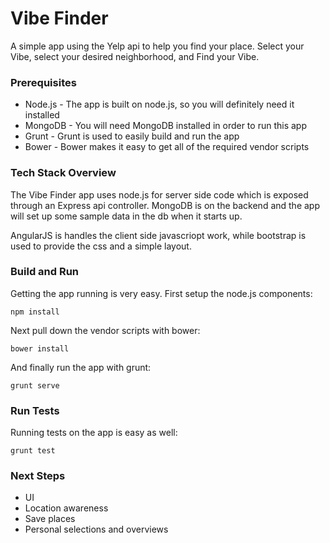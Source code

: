 # Vibe Finder

A simple app using the Yelp api to help you find your place. Select your Vibe, select your desired neighborhood, and Find your Vibe.

### Prerequisites

* Node.js - The app is built on node.js, so you will definitely need it installed
* MongoDB - You will need MongoDB installed in order to run this app
* Grunt - Grunt is used to easily build and run the app
* Bower - Bower makes it easy to get all of the required vendor scripts

### Tech Stack Overview

The Vibe Finder app uses node.js for server side code which is exposed through an Express api controller. MongoDB is on the backend and the app will set up some sample data in the db when it starts up.

AngularJS is handles the client side javascriopt work, while bootstrap is used to provide the css and a simple layout.

### Build and Run

Getting the app running is very easy. First setup the node.js components:

```
npm install
```

Next pull down the vendor scripts with bower:

```
bower install
```

And finally run the app with grunt:

```
grunt serve
```

### Run Tests

Running tests on the app is easy as well:

```
grunt test
```

### Next Steps

* UI
* Location awareness
* Save places
* Personal selections and overviews
